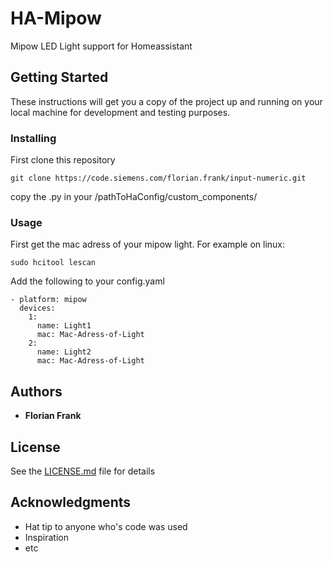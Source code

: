 # HA-Mipow
Mipow LED Light support for Homeassistant

## Getting Started

These instructions will get you a copy of the project up and running on your local machine for development and testing purposes.

### Installing

First clone this repository

```
git clone https://code.siemens.com/florian.frank/input-numeric.git
```

copy the .py in your /pathToHaConfig/custom_components/

### Usage
First get the mac adress of your mipow light. For example on linux:

```
sudo hcitool lescan
```

Add the following to your config.yaml

```
- platform: mipow
  devices:
    1:
      name: Light1
      mac: Mac-Adress-of-Light
    2:
      name: Light2
      mac: Mac-Adress-of-Light

```

## Authors

* **Florian Frank**

## License

See the [LICENSE.md](https://raw.githubusercontent.com/Der---Flo/HA-Mipow/master/LICENSE) file for details

## Acknowledgments

* Hat tip to anyone who's code was used
* Inspiration
* etc
